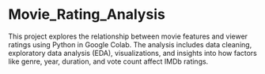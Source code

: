 # Movie_Rating_Analysis
This project explores the relationship between movie features and viewer ratings using Python in Google Colab. The analysis includes data cleaning, exploratory data analysis (EDA), visualizations, and insights into how factors like genre, year, duration, and vote count affect IMDb ratings.
